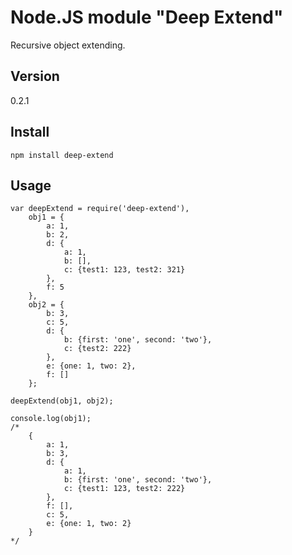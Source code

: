 Node.JS module "Deep Extend"
============================

Recursive object extending.

Version
-----
0.2.1

Install
-----

	npm install deep-extend

Usage
-----

	var deepExtend = require('deep-extend'),
		obj1 = {
			a: 1,
			b: 2,
			d: {
				a: 1,
				b: [],
				c: {test1: 123, test2: 321}
			},
			f: 5
		},
		obj2 = {
			b: 3,
			c: 5,
			d: {
				b: {first: 'one', second: 'two'},
				c: {test2: 222}
			},
			e: {one: 1, two: 2},
			f: []
		};
	
	deepExtend(obj1, obj2);
	
	console.log(obj1);
	/*
		{
			a: 1,
			b: 3,
			d: {
				a: 1,
				b: {first: 'one', second: 'two'},
				c: {test1: 123, test2: 222} 
			},
			f: [],
			c: 5,
			e: {one: 1, two: 2}
		}
	*/